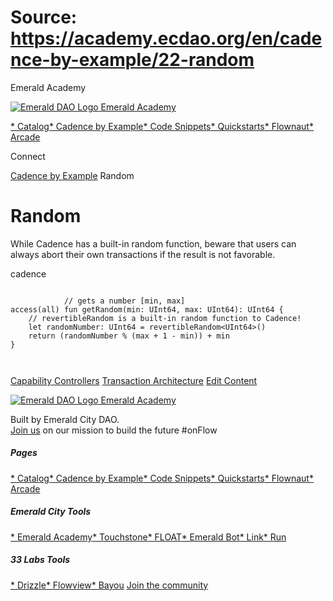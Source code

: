 # Source: https://academy.ecdao.org/en/cadence-by-example/22-random
















Emerald Academy


[![Emerald DAO Logo](/ea-logo.png)
Emerald Academy](/en/)

[* Catalog](/en/catalog)[* Cadence by Example](/en/cadence-by-example)[* Code Snippets](/en/snippets)[* Quickstarts](/en/quickstarts)[* Flownaut](https://flownaut.ecdao.org)[* Arcade](https://arcade.ecdao.org)

Connect



[Cadence by Example](/en/cadence-by-example)
Random

# Random

While Cadence has a built-in random function, beware that users can always abort their own transactions if the result is not favorable.

cadence
```
		
			// gets a number [min, max]
access(all) fun getRandom(min: UInt64, max: UInt64): UInt64 {
    // revertibleRandom is a built-in random function to Cadence!
    let randomNumber: UInt64 = revertibleRandom<UInt64>()
    return (randomNumber % (max + 1 - min)) + min
}
		 
	
```


[Capability Controllers](/en/cadence-by-example/21-capability-controllers)
[Transaction Architecture](/en/cadence-by-example/23-transaction-architecture)
[Edit Content](https://github.com/emerald-dao/emerald-academy-v2/tree/main/src/lib/content/cadence-by-example/en/22-random.md)

[![Emerald DAO Logo](/ea-logo.png)
Emerald Academy](/en/)

Built by Emerald City DAO.  
[Join us](https://discord.gg/emerald-city-906264258189332541) on our mission to build the future #onFlow


##### Pages

[* Catalog](/en/catalog)[* Cadence by Example](/en/cadence-by-example)[* Code Snippets](/en/snippets)[* Quickstarts](/en/quickstarts)[* Flownaut](https://flownaut.ecdao.org)[* Arcade](https://arcade.ecdao.org)
##### Emerald City Tools

[* Emerald Academy](https://academy.ecdao.org/)[* Touchstone](https://touchstone.city/)[* FLOAT](https://floats.city/)[* Emerald Bot](https://bot.ecdao.org/)[* Link](https://link.ecdao.org/)[* Run](https://run.ecdao.org/)
##### 33 Labs Tools

[* Drizzle](https://drizzle33.app/)[* Flowview](https://flowview.app/)[* Bayou](https://bayou33.app/)
[Join the community](https://discord.gg/emerald-city-906264258189332541)



